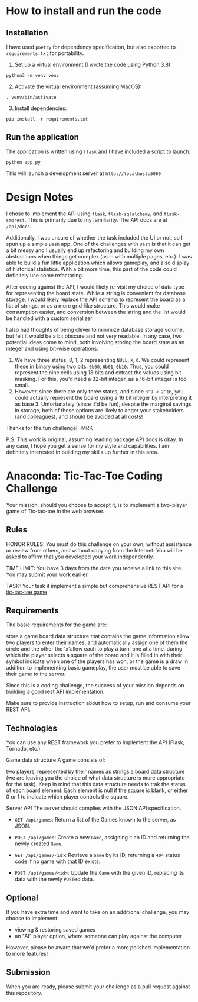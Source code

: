 # How to install and run the code

## Installation

I have used `poetry` for dependency specification, but also exported to `requirements.txt` for portability.

1. Set up a virtual environment (I wrote the code using Python 3.8):

  `python3 -m venv venv`

2. Activate the virtual environment (assuming MacOS):

  `. venv/bin/activate`

3. Install dependencies:

  `pip install -r requirements.txt`

## Run the application

The application is written using `flask` and I have included a script to launch:

`python app.py`

This will launch a development server at `http://localhost:5000`

# Design Notes

I chose to implement the API using `flask`, `flask-sqlalchemy`, and `flask-smorest`.
This is primarily due to my familiarity.
The API docs are at `/api/docs`.

Additionally, I was unsure of whether the task included the UI or not, so I spun up a simple  `Dash` app.
One of the challenges with `Dash` is that it can get a bit messy and I usually end up refactoring
and building my own abstractions when things get complex (as in with multiple pages, etc.).
I was able to build a fun little application which allows gameplay, and also display of historical statistics.
With a bit more time, this part of the code could definitely use some refactoring.

After coding against the API, I would likely re-visit my choice of data type for representing the board state.
While a string is convenient for database storage, I would likely replace the API schema to represent the board as a list of strings, or as a more grid-like structure.
This would make consumption easier, and conversion between the string and the list would be handled with a custom serializer.

I also had thoughts of being clever to minimize database storage volume, but felt it would be a bit obscure and not very readable.
In any case, two potential ideas come to mind, both involving storing the board state as an integer and using bit-wise operations:

1. We have three states, 0, 1, 2 representing `NULL`, `X`, `O`.
   We could represent these in binary using two bits: `0b00`, `0b01`, `0b10`.
   Thus, you could represent the nine cells using 18 bits and extract the values using bit masking.
   For this, you'd need a 32-bit integer, as a 16-bit integer is too small.
2. However, since there are only three states, and since `3^9 < 2^16`, you could actually represent the board using a 16 bit integer by interpreting it as base 3.
   Unfortunately (since it'd be fun), despite the marginal savings in storage, both of these options
   are likely to anger your stakeholders (and colleagues), and should be avoided at all costs!

Thanks for the fun challenge! -MRK

P.S. This work is original, assuming reading package API docs is okay.
In any case, I hope you get a sense for my style and capabilities.
I am definitely interested in building my skills up further in this area.

# Anaconda: Tic-Tac-Toe Coding Challenge
Your mission, should you choose to accept it, is to implement a two-player game of Tic-tac-toe in the web browser.

## Rules

HONOR RULES: You must do this challenge on your own, without assistance or review from others, and without copying from the Internet. You will be asked to affirm that you developed your work independently.

TIME LIMIT: You have 3 days from the date you receive a link to this site. You may submit your work earlier.

TASK: Your task it implement a simple but comprehensive REST API for a [tic-tac-toe game](https://en.wikipedia.org/wiki/Tic-tac-toe)

## Requirements

The basic requirements for the game are:

store a game board data structure that contains the game information
allow two players to enter their names, and automatically assign one of them the circle and the other the 'x'allow each to play a turn, one at a time, during which the player selects a square of the board and it is filled in with their symbol
indicate when one of the players has won, or the game is a draw
In addition to implementing basic gameplay, the user must be able to save their game to the server.

Since this is a coding challenge, the success of your mission depends on building a good rest API implementation.

Make sure to provide instruction about how to setup, run and consume your REST API.

## Technologies

You can use any REST framework you prefer to implement the API (Flask, Tornado, etc.)

Game data structure
A game consists of:

two players, represented by their names as strings
a board data structure (we are leaving you the choice of what data structure is more appropriate for the task). Keep in mind that this data structure needs to trak the status of each board element. Each element is null if the square is blank, or either 0 or 1 to indicate which player controls the square.

Server API
The server should complies with the JSON API specification.

- `GET /api/games`: Return a list of the Games known to the server, as JSON.


- `POST /api/games`: Create a new `Game`, assigning it an ID and returning the newly created `Game`.

- `GET /api/games/<id>`: Retrieve a `Game` by its ID, returning a `404` status
  code if no game with that ID exists.

- `POST /api/games/<id>`: Update the `Game` with the given ID, replacing its data with the newly `POST`ed data.

## Optional

If you have extra time and want to take on an additional challenge, you may choose to implement:

 - viewing & restoring saved games
 - an "AI" player option, where someone can play against the computer

However, please be aware that we'd prefer a more polished implementation to more features!

## Submission

When you are ready, please submit your challenge as a pull request
against this repository.
